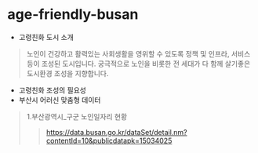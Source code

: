 # age-friendly-busan

- 고령친화 도시 소개
>노인이 건강하고 활력있는 사회생활을 영위할 수 있도록 정책 및 인프라, 서비스 등이 조성된 도시입니다. 궁극적으로 노인을 비롯한 전 세대가 다 함께 살기좋은 도시환경 조성을 지향합니다.
- 고령친화 조성의 필요성
- 부산시 어러신 맞춤형 데이터
>1.부산광역시_구군 노인일자리 현황 
>>https://data.busan.go.kr/dataSet/detail.nm?contentId=10&publicdatapk=15034025
